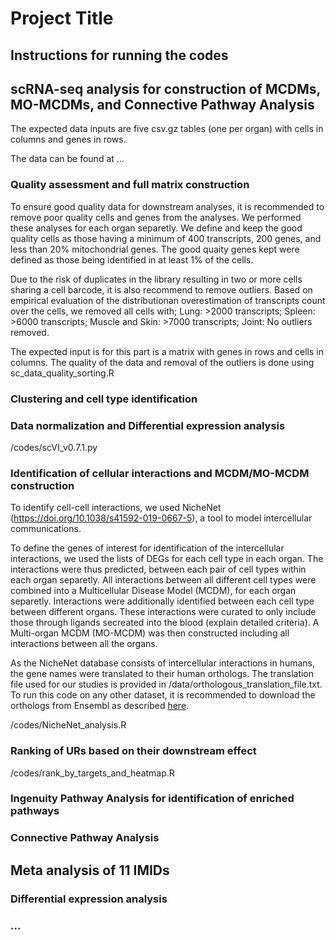 # Project Title

## Instructions for running the codes

## scRNA-seq analysis for construction of MCDMs, MO-MCDMs, and Connective Pathway Analysis

The expected data inputs are five csv.gz tables (one per organ) with cells in columns and genes in rows. 

The data can be found at ...

### Quality assessment and full matrix construction

To ensure good quality data for downstream analyses, it is recommended to remove poor quality cells and genes from the analyses.
We performed these analyses for each organ separetly. 
We define and keep the good quality cells as those having a minimum of 400 transcripts, 200 genes, and less than 20% mitochondrial genes. 
The good quaity genes kept were defined as those being identified in at least 1% of the cells. 

Due to the risk of duplicates in the library resulting in two or more cells sharing a cell barcode, it is also recommend to remove outliers.
Based on empirical evaluation of the distributionan overestimation of transcripts count over the cells, we removed all cells with; 
Lung: >2000 transcripts; Spleen: >6000 transcripts; Muscle and Skin: >7000 transcripts; Joint: No outliers removed.

The expected input is for this part is a matrix with genes in rows and cells in columns. 
The quality of the data and removal of the outliers is done using sc_data_quality_sorting.R

### Clustering and cell type identification

### Data normalization and Differential expression analysis

/codes/scVI_v0.7.1.py

### Identification of cellular interactions and MCDM/MO-MCDM construction

To identify cell-cell interactions, we used NicheNet (https://doi.org/10.1038/s41592-019-0667-5), a tool to model intercellular communications.

To define the genes of interest for identification of the intercellular interactions, we used the lists of DEGs for each cell type in each organ. 
The interactions were thus predicted, between each pair of cell types within each organ separetly. 
All interactions between all different cell types were combined into a Multicellular Disease Model (MCDM), for each organ separetly. 
Interactions were additionally identified between each cell type between different organs. These interactions were curated to only include those 
through ligands secreated into the blood (explain detailed criteria). A Multi-organ MCDM (MO-MCDM) was then constructed including all interactions 
between all the organs. 

As the NicheNet database consists of intercellular interactions in humans, the gene names were translated to their human orthologs. 
The translation file used for our studies is provided in /data/orthologous_translation_file.txt. 
To run this code on any other dataset, it is recommended to download the orthologs from Ensembl as described [here](https://www.ensembl.info/2009/01/21/how-to-get-all-the-orthologous-genes-between-two-species/).

/codes/NicheNet_analysis.R

### Ranking of URs based on their downstream effect

/codes/rank_by_targets_and_heatmap.R

### Ingenuity Pathway Analysis for identification of enriched pathways

### Connective Pathway Analysis

## Meta analysis of 11 IMIDs

### Differential expression analysis

### ...
